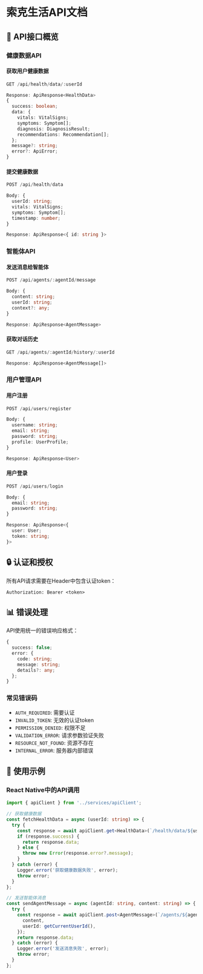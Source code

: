 # 索克生活API文档

## 🔌 API接口概览

### 健康数据API

#### 获取用户健康数据
```typescript
GET /api/health/data/:userId

Response: ApiResponse<HealthData>
{
  success: boolean;
  data: {
    vitals: VitalSigns;
    symptoms: Symptom[];
    diagnosis: DiagnosisResult;
    recommendations: Recommendation[];
  };
  message?: string;
  error?: ApiError;
}
```

#### 提交健康数据
```typescript
POST /api/health/data

Body: {
  userId: string;
  vitals: VitalSigns;
  symptoms: Symptom[];
  timestamp: number;
}

Response: ApiResponse<{ id: string }>
```

### 智能体API

#### 发送消息给智能体
```typescript
POST /api/agents/:agentId/message

Body: {
  content: string;
  userId: string;
  context?: any;
}

Response: ApiResponse<AgentMessage>
```

#### 获取对话历史
```typescript
GET /api/agents/:agentId/history/:userId

Response: ApiResponse<AgentMessage[]>
```

### 用户管理API

#### 用户注册
```typescript
POST /api/users/register

Body: {
  username: string;
  email: string;
  password: string;
  profile: UserProfile;
}

Response: ApiResponse<User>
```

#### 用户登录
```typescript
POST /api/users/login

Body: {
  email: string;
  password: string;
}

Response: ApiResponse<{
  user: User;
  token: string;
}>
```

## 🔒 认证和授权

所有API请求需要在Header中包含认证token：

```
Authorization: Bearer <token>
```

## 📊 错误处理

API使用统一的错误响应格式：

```typescript
{
  success: false;
  error: {
    code: string;
    message: string;
    details?: any;
  };
}
```

### 常见错误码

- `AUTH_REQUIRED`: 需要认证
- `INVALID_TOKEN`: 无效的认证token
- `PERMISSION_DENIED`: 权限不足
- `VALIDATION_ERROR`: 请求参数验证失败
- `RESOURCE_NOT_FOUND`: 资源不存在
- `INTERNAL_ERROR`: 服务器内部错误

## 🚀 使用示例

### React Native中的API调用

```typescript
import { apiClient } from '../services/apiClient';

// 获取健康数据
const fetchHealthData = async (userId: string) => {
  try {
    const response = await apiClient.get<HealthData>(`/health/data/${userId}`);
    if (response.success) {
      return response.data;
    } else {
      throw new Error(response.error?.message);
    }
  } catch (error) {
    Logger.error('获取健康数据失败', error);
    throw error;
  }
};

// 发送智能体消息
const sendAgentMessage = async (agentId: string, content: string) => {
  try {
    const response = await apiClient.post<AgentMessage>(`/agents/${agentId}/message`, {
      content,
      userId: getCurrentUserId(),
    });
    return response.data;
  } catch (error) {
    Logger.error('发送消息失败', error);
    throw error;
  }
};
```
